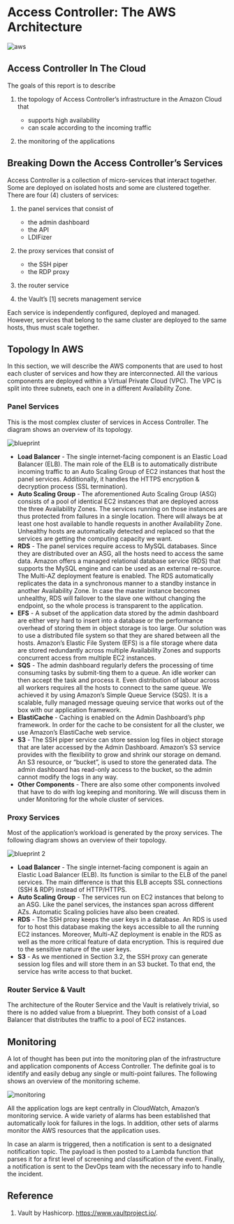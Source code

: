 [title]: # (Architecture)
[tags]: # (thycotic access control)
[priority]: # (20)
# Access Controller: The AWS Architecture

![aws](images/aws.png "Network diagram")

## Access Controller In The Cloud

The goals of this report is to describe

1. the topology of Access Controller’s infrastructure in the Amazon Cloud that

   * supports high availability
   * can scale according to the incoming traffic
1. the monitoring of the applications

## Breaking Down the Access Controller’s Services

Access Controller is a collection of micro-services that interact together. Some are deployed on isolated hosts and some are clustered together. There are four (4) clusters of services:

1. the panel services that consist of

   * the admin dashboard
   * the API
   * LDIFizer
1. the proxy services that consist of

   * the SSH piper
   * the RDP proxy
1. the router service
1. the Vault’s [1] secrets management service

Each service is independently configured, deployed and managed. However, services that belong to the same cluster are deployed to the same hosts, thus must scale together.

## Topology In AWS

In this section, we will describe the AWS components that are used to host each cluster of services and how they are interconnected. All the various components are deployed within a Virtual Private Cloud (VPC). The VPC is split into three subnets, each one in a different Availability Zone.

### Panel Services

This is the most complex cluster of services in Access Controller. The diagram shows an overview of its topology.

![blueprint](images/blueprint.png "The blueprint of panel services’ infrastructure")

* **Load Balancer** - The single internet-facing component is an Elastic Load Balancer (ELB). The main role of the ELB is to automatically distribute incoming traffic to an Auto Scaling Group of EC2 instances that host the panel services. Additionally, it handles the HTTPS encryption & decryption process (SSL termination).
* **Auto Scaling Group** - The aforementioned Auto Scaling Group (ASG) consists of a pool of identical EC2 instances that are deployed across the three Availability Zones. The services running on those instances are thus protected from failures in a single location. There will always be at least one host available to handle requests in another Availability Zone. Unhealthy hosts are automatically detected and replaced so that the services are getting the computing capacity we want.
* **RDS** - The panel services require access to MySQL databases. Since they are distributed over an ASG, all the hosts need to access the same data. Amazon offers a managed relational database service (RDS) that supports the MySQL engine and can be used as an external re-source. The Multi-AZ deployment feature is enabled. The RDS automatically replicates the data in a synchronous manner to a standby instance in another Availability Zone. In case the master instance becomes unhealthy, RDS will failover to the slave one without changing the endpoint, so the whole process is transparent to the application.
* **EFS** - A subset of the application data stored by the admin dashboard are either very hard to insert into a database or the performance overhead of storing them in object storage is too large. Our solution was to use a distributed file system so that they are shared between all the hosts. Amazon’s Elastic File System (EFS) is a file storage where data are stored redundantly across multiple Availability Zones and supports concurrent access from multiple EC2 instances.
* **SQS** - The admin dashboard regularly defers the processing of time consuming tasks by submit-ting them to a queue. An idle worker can then accept the task and process it. Even distribution of labour across all workers requires all the hosts to connect to the same queue. We achieved it by using Amazon’s Simple Queue Service (SQS). It is a scalable, fully managed message queuing service that works out of the box with our application framework.
* **ElastiCache** - Caching is enabled on the Admin Dashboard’s php framework. In order for the cache to be consistent for all the cluster, we use Amazon’s ElastiCache web service.
* **S3** - The SSH piper service can store session log files in object storage that are later accessed by the Admin Dashboard. Amazon’s S3 service provides with the flexibility to grow and shrink our storage on demand. An S3 resource, or “bucket”, is used to store the generated data. The admin dashboard has read-only access to the bucket, so the admin cannot modify the logs in any way.
* **Other Components** - There are also some other components involved that have to
do with log keeping and monitoring. We will discuss them in under Monitoring for the whole cluster of services.

### Proxy Services

Most of the application’s workload is generated by the proxy services. The following diagram
shows an overview of their topology.

![blueprint 2](images/blueprint-2.png "The blueprint of proxy services’ infrastructure.")

* **Load Balancer** - The single internet-facing component is again an Elastic Load Balancer (ELB). Its function is similar to the ELB of the panel services. The main difference is that this ELB accepts SSL connections (SSH & RDP) instead of HTTP/HTTPS.
* **Auto Scaling Group** - The services run on EC2 instances that belong to an ASG. Like the panel services, the instances span across different AZs. Automatic Scaling policies have also been created.
* **RDS** - The SSH proxy keeps the user keys in a database. An RDS is used for to host this database making the keys accessible to all the running EC2 instances. Moreover, Multi-AZ deployment is enable in the RDS as well as the more critical feature of data encryption. This is required due to the sensitive nature of the user keys.
* **S3** - As we mentioned in Section 3.2, the SSH proxy can generate session log files and will store them in an S3 bucket. To that end, the service has write access to that bucket.

### Router Service & Vault

The architecture of the Router Service and the Vault is relatively trivial, so there is no added value from a blueprint. They both consist of a Load Balancer that distributes the traffic to a pool of EC2 instances.

## Monitoring

A lot of thought has been put into the monitoring plan of the infrastructure and application components of Access Controller. The definite goal is to identify and easily debug any single or multi-point failures. The following shows an overview of the monitoring scheme.

![monitoring](images/monitoring.png "The monitoring plan in AWS")

All the application logs are kept centrally in CloudWatch, Amazon’s monitoring service. A wide variety of alarms has been established that automatically look for failures in the logs. In addition, other sets of alarms monitor the AWS resources that the application uses.

In case an alarm is triggered, then a notification is sent to a designated notification topic. The payload is then posted to a Lambda function that parses it for a first level of screening and classification of the event. Finally, a notification is sent to the DevOps team with the necessary info to handle the incident.

## Reference

1. Vault by Hashicorp. https://www.vaultproject.io/.
